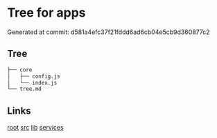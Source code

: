 # Tree for apps
Generated at commit: d581a4efc37f21fddd6ad6cb04e5cb9d360877c2
## Tree
```bash
├── core
│   ├── config.js
│   └── index.js
└── tree.md

```

## Links
[root](../../tree.md)
[src](../tree.md)
[lib](../lib/tree.md)
[services](../services/tree.md)